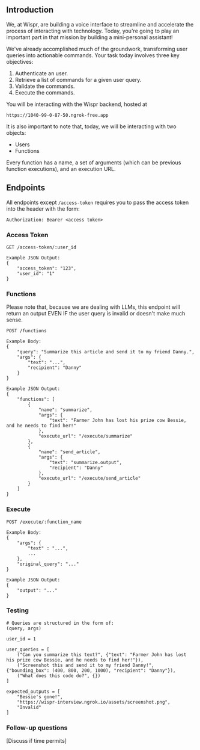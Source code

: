 ## Introduction

We, at Wispr, are building a voice interface to streamline and accelerate the process of interacting with technology. Today, you're going to play an important part in that mission by building a mini-personal assistant! 

We've already accomplished much of the groundwork, transforming user queries into actionable commands. Your task today involves three key objectives:

1. Authenticate an user.
2. Retrieve a list of commands for a given user query.
3. Validate the commands.
4. Execute the commands.

You will be interacting with the Wispr backend, hosted at 
```
https://1040-99-0-87-50.ngrok-free.app
```

It is also important to note that, today, we will be interacting with two objects:
- Users
- Functions

Every function has a name, a set of arguments (which can be previous function executions), and an execution URL.

## Endpoints

All endpoints except `/access-token` requires you to pass the access token into the header with the form:
```
Authorization: Bearer <access token>
```

### Access Token
```
GET /access-token/:user_id

Example JSON Output:
{
    "access_token": "123", 
    "user_id": "1"
}
```

### Functions
Please note that, because we are dealing with LLMs, this endpoint will return an output EVEN IF the user query is invalid or doesn't make much sense.
```
POST /functions

Example Body:
{
    "query": "Summarize this article and send it to my friend Danny.",
    "args": {
        "text": "...",
        "recipient": "Danny"
    }
}

Example JSON Output:
{
    "functions": [
        {
            "name": "summarize",
            "args": {                
                "text": "Farmer John has lost his prize cow Bessie, and he needs to find her!"
            },
            "execute_url": "/execute/summarize"            
        },
        {
            "name": "send_article",
            "args": {                
                "text": "summarize.output",
                "recipient": "Danny"
            },
            "execute_url": "/execute/send_article"
        }
    ]
}
```

### Execute
```
POST /execute/:function_name

Example Body:
{
    "args": {
        "text" : "...",
        ...
    },
    "original_query": "..."
}

Example JSON Output:
{
    "output": "..."
}

```



### Testing
```
# Queries are structured in the form of:
(query, args)

user_id = 1

user_queries = [
    ("Can you summarize this text?", {"text": "Farmer John has lost his prize cow Bessie, and he needs to find her!"}),
    ("Screenshot this and send it to my friend Danny!", {"bounding_box": (400, 800, 200, 1000), "recipient": "Danny"}),
    ("What does this code do?", {})
]

expected_outputs = [
    "Bessie's gone!",
    "https://wispr-interview.ngrok.io/assets/screenshot.png",
    "Invalid"
]

```

### Follow-up questions 
[Discuss if time permits]
